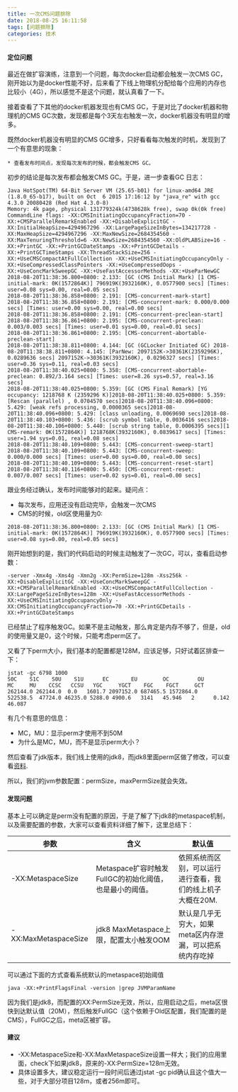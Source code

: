 ```yaml
---
title: 一次CMS问题排除
date: 2018-08-25 16:11:58
tags: [问题排除]
categories: 技术
---
```


#### 定位问题

最近在做扩容演练，注意到一个问题，每次docker启动都会触发一次CMS GC，刚开始以为是docker性能不好，后来看了下线上物理机分配给每个应用的内存也比较小（4G），所以感觉不是这个问题，就认真看了一下。

接着查看了下其他的docker机器发现也有CMS GC，于是对比了docker机器和物理机的CMS GC次数，发现都是每个3天左右触发一次，docker机器没有明显的增多。

既然docker机器没有明显的CMS GC增多，只好看看每次触发的时机，发现到了一个有意思的现象：

	* 查看发布时间点，发现每次发布的时候，都会触发CMS GC。

初步的结论是每次发布都会触发CMS GC。于是，进一步查看GC 日志：

```
Java HotSpot(TM) 64-Bit Server VM (25.65-b01) for linux-amd64 JRE (1.8.0_65-b17), built on Oct  6 2015 17:16:12 by "java_re" with gcc 4.3.0 20080428 (Red Hat 4.3.0-8)
Memory: 4k page, physical 131779324k(4738628k free), swap 0k(0k free)
CommandLine flags: -XX:CMSInitiatingOccupancyFraction=70 -XX:+CMSParallelRemarkEnabled -XX:+DisableExplicitGC -XX:InitialHeapSize=4294967296 -XX:LargePageSizeInBytes=134217728 -XX:MaxHeapSize=4294967296 -XX:MaxNewSize=2684354560 -XX:MaxTenuringThreshold=6 -XX:NewSize=2684354560 -XX:OldPLABSize=16 -XX:+PrintGC -XX:+PrintGCDateStamps -XX:+PrintGCDetails -XX:+PrintGCTimeStamps -XX:ThreadStackSize=256 -XX:+UseCMSCompactAtFullCollection -XX:+UseCMSInitiatingOccupancyOnly -XX:+UseCompressedClassPointers -XX:+UseCompressedOops -XX:+UseConcMarkSweepGC -XX:+UseFastAccessorMethods -XX:+UseParNewGC
2018-08-20T11:38:36.800+0800: 2.133: [GC (CMS Initial Mark) [1 CMS-initial-mark: 0K(1572864K)] 796919K(3932160K), 0.0577900 secs] [Times: user=0.08 sys=0.00, real=0.05 secs]
2018-08-20T11:38:36.858+0800: 2.191: [CMS-concurrent-mark-start]
2018-08-20T11:38:36.858+0800: 2.191: [CMS-concurrent-mark: 0.000/0.000 secs] [Times: user=0.00 sys=0.00, real=0.00 secs]
2018-08-20T11:38:36.858+0800: 2.191: [CMS-concurrent-preclean-start]
2018-08-20T11:38:36.861+0800: 2.195: [CMS-concurrent-preclean: 0.003/0.003 secs] [Times: user=0.01 sys=0.00, real=0.01 secs]
2018-08-20T11:38:36.861+0800: 2.195: [CMS-concurrent-abortable-preclean-start]
2018-08-20T11:38:38.811+0800: 4.144: [GC (GCLocker Initiated GC) 2018-08-20T11:38:38.811+0800: 4.145: [ParNew: 2097152K->30361K(2359296K), 0.0289636 secs] 2097152K->30361K(3932160K), 0.0296327 secs] [Times: user=0.36 sys=0.11, real=0.03 secs]
2018-08-20T11:38:40.025+0800: 5.358: [CMS-concurrent-abortable-preclean: 0.892/3.164 secs] [Times: user=8.26 sys=0.57, real=3.16 secs]
2018-08-20T11:38:40.025+0800: 5.359: [GC (CMS Final Remark) [YG occupancy: 1218768 K (2359296 K)]2018-08-20T11:38:40.025+0800: 5.359: [Rescan (parallel) , 0.0704570 secs]2018-08-20T11:38:40.096+0800: 5.429: [weak refs processing, 0.0000365 secs]2018-08-20T11:38:40.096+0800: 5.429: [class unloading, 0.0069690 secs]2018-08-20T11:38:40.103+0800: 5.436: [scrub symbol table, 0.0036416 secs]2018-08-20T11:38:40.106+0800: 5.440: [scrub string table, 0.0006395 secs][1 CMS-remark: 0K(1572864K)] 1218768K(3932160K), 0.0839617 secs] [Times: user=1.94 sys=0.01, real=0.08 secs]
2018-08-20T11:38:40.109+0800: 5.443: [CMS-concurrent-sweep-start]
2018-08-20T11:38:40.109+0800: 5.443: [CMS-concurrent-sweep: 0.000/0.000 secs] [Times: user=0.00 sys=0.00, real=0.00 secs]
2018-08-20T11:38:40.109+0800: 5.443: [CMS-concurrent-reset-start]
2018-08-20T11:38:40.116+0800: 5.450: [CMS-concurrent-reset: 0.007/0.007 secs] [Times: user=0.02 sys=0.01, real=0.00 secs]
```

跟业务经过确认，发布时间能够对的起来。疑问点：

* 每次发布，应用还没有启动完毕，会触发一次CMS
* CMS的时候，old区使用量为0:

```
2018-08-20T11:38:36.800+0800: 2.133: [GC (CMS Initial Mark) [1 CMS-initial-mark: 0K(1572864K)] 796919K(3932160K), 0.0577900 secs] [Times: user=0.08 sys=0.00, real=0.05 secs]

```

刚开始想到的是，我们的代码启动的时候主动触发了一次GC，可以，查看启动参数：

```
-server -Xmx4g -Xms4g -Xmn2g -XX:PermSize=128m -Xss256k -XX:+DisableExplicitGC -XX:+UseConcMarkSweepGC -XX:+CMSParallelRemarkEnabled -XX:+UseCMSCompactAtFullCollection -XX:LargePageSizeInBytes=128m -XX:+UseFastAccessorMethods -XX:+UseCMSInitiatingOccupancyOnly -XX:CMSInitiatingOccupancyFraction=70 -XX:+PrintGCDetails -XX:+PrintGCDateStamps
```

已经禁止了程序触发GC。如果不是主动触发，那么肯定是内存不够了，但是，old的使用量又是0，这个时候，只能考虑perm区了。

又看了下perm大小，我们基本的配置都是128M，应该足够，只好试着区排查一下：

```
jstat -gc 6798 1000
S0C    S1C    S0U    S1U      EC       EU        OC         OU       MC     MU    CCSC   CCSU   YGC     YGCT    FGC    FGCT     GCT
262144.0 262144.0  0.0   1601.7 2097152.0 687465.5 1572864.0   522538.5  47724.0 46235.0 5288.0 4900.6   3141   45.946   2      0.142   46.087
```

有几个有意思的信息：

* MC，MU：显示perm才使用不到50M
* 为什么是MC，MU，而不是显示perm大小？

然后查看了jdk版本，我们线上使用的jdk8，而jdk8里面perm区做了修改，可以查看[资料](http://www.importnew.com/14933.html).

所以，我们的jvm参数配置：permSize，maxPermSize就会失效。

#### 发现问题

基本上可以确定是perm没有配置的原因，于是了解了下jdk8的metaspace机制，以及需要配置的参数，大家可以查看资料详细了解下，这里总结下：

|参数|含义|默认值|
|---|---|---|
|-XX:MetaspaceSize|Metaspace扩容时触发FullGC的初始化阈值，也是最小的阈值。|依照系统而区别，可以运行进行查看，我们的线上机子大概在20M.|
|-XX:MaxMetaspaceSize|jdk8 MaxMetaspace上限，配置太小触发OOM|默认是几乎无穷大，如果meta区内存泄漏，可以把系统内存吃掉|

可以通过下面的方式查看系统默认的metaspace初始阈值

```
java -XX:+PrintFlagsFinal -version |grep JVMParamName
```
因为我们是jdk8，而配置的XX:PermSize无效，所以，应用启动之后，meta区很快到达默认值（20M），然后触发FullGC（这个依赖于Old区配置，我们配置的是CMS），FullGC之后，meta区被扩容。

#### 建议

* -XX:MetaspaceSize和-XX:MaxMetaspaceSize设置一样大；我们的应用里面，check下如果jdk8，原来的-XX:PermSize=128m无效。
* 具体设置多大，建议稳定运行一段时间后通过jstat -gc pid确认且这个值大一些，对于大部分项目128m，或者256m即可。
